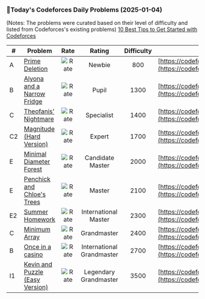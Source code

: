 ### 🌟Today's Codeforces Daily Problems (2025-01-04)
(Notes: The problems were curated based on their level of difficulty and listed from Codeforces's existing problems)
[10 Best Tips to Get Started with Codeforces](https://github.com/ika9810/Codeforces-Daily-Problems/blob/main/10%20Best%20Tips%20to%20Get%20Started%20with%20Codeforces.md)

| # | Problem | Rate| Rating | Difficulty | Contest |
|---| ----- | :--------: | :----------: | :----------: | ---------- |
|A|[Prime Deletion](https://codeforces.com/contest/1861/problem/A)|![Rate](https://img.shields.io/badge/Newbie-800-lightgrey)|Newbie|800|[https://codeforces.com/contest/1861](https://codeforces.com/contest/1861)|
|B|[Alyona and a Narrow Fridge](https://codeforces.com/contest/1119/problem/B)|![Rate](https://img.shields.io/badge/Pupil-1300-brightgreen)|Pupil|1300|[https://codeforces.com/contest/1119](https://codeforces.com/contest/1119)|
|C|[Theofanis' Nightmare](https://codeforces.com/contest/1903/problem/C)|![Rate](https://img.shields.io/badge/Specialist-1400-9cf)|Specialist|1400|[https://codeforces.com/contest/1903](https://codeforces.com/contest/1903)|
|C2|[Magnitude (Hard Version)](https://codeforces.com/contest/1984/problem/C2)|![Rate](https://img.shields.io/badge/Expert-1700-blue)|Expert|1700|[https://codeforces.com/contest/1984](https://codeforces.com/contest/1984)|
|E|[Minimal Diameter Forest](https://codeforces.com/contest/1092/problem/E)|![Rate](https://img.shields.io/badge/Candidate%20Master-2000-blueviolet)|Candidate Master|2000|[https://codeforces.com/contest/1092](https://codeforces.com/contest/1092)|
|E|[Penchick and Chloe's Trees](https://codeforces.com/contest/2031/problem/E)|![Rate](https://img.shields.io/badge/Master-2100-orange)|Master|2100|[https://codeforces.com/contest/2031](https://codeforces.com/contest/2031)|
|E2|[Summer Homework](https://codeforces.com/contest/316/problem/E2)|![Rate](https://img.shields.io/badge/International%20Master-2300-orange)|International Master|2300|[https://codeforces.com/contest/316](https://codeforces.com/contest/316)|
|C|[Minimum Array](https://codeforces.com/contest/1887/problem/C)|![Rate](https://img.shields.io/badge/Grandmaster-2400-red)|Grandmaster|2400|[https://codeforces.com/contest/1887](https://codeforces.com/contest/1887)|
|B|[Once in a casino](https://codeforces.com/contest/1120/problem/B)|![Rate](https://img.shields.io/badge/International%20Grandmaster-2700-red)|International Grandmaster|2700|[https://codeforces.com/contest/1120](https://codeforces.com/contest/1120)|
|I1|[Kevin and Puzzle (Easy Version)](https://codeforces.com/contest/2048/problem/I1)|![Rate](https://img.shields.io/badge/Legendary%20Grandmaster-3500-red)|Legendary Grandmaster|3500|[https://codeforces.com/contest/2048](https://codeforces.com/contest/2048)|
